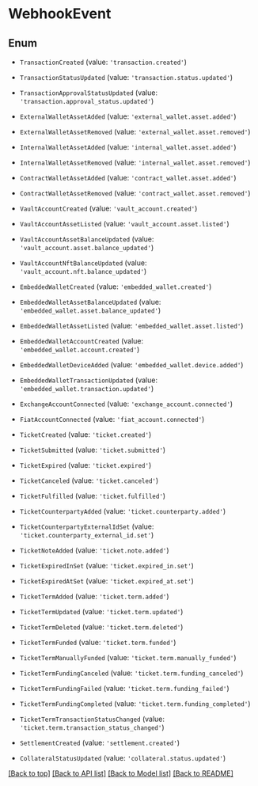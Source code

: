 # WebhookEvent

## Enum


* `TransactionCreated` (value: `'transaction.created'`)

* `TransactionStatusUpdated` (value: `'transaction.status.updated'`)

* `TransactionApprovalStatusUpdated` (value: `'transaction.approval_status.updated'`)

* `ExternalWalletAssetAdded` (value: `'external_wallet.asset.added'`)

* `ExternalWalletAssetRemoved` (value: `'external_wallet.asset.removed'`)

* `InternalWalletAssetAdded` (value: `'internal_wallet.asset.added'`)

* `InternalWalletAssetRemoved` (value: `'internal_wallet.asset.removed'`)

* `ContractWalletAssetAdded` (value: `'contract_wallet.asset.added'`)

* `ContractWalletAssetRemoved` (value: `'contract_wallet.asset.removed'`)

* `VaultAccountCreated` (value: `'vault_account.created'`)

* `VaultAccountAssetListed` (value: `'vault_account.asset.listed'`)

* `VaultAccountAssetBalanceUpdated` (value: `'vault_account.asset.balance_updated'`)

* `VaultAccountNftBalanceUpdated` (value: `'vault_account.nft.balance_updated'`)

* `EmbeddedWalletCreated` (value: `'embedded_wallet.created'`)

* `EmbeddedWalletAssetBalanceUpdated` (value: `'embedded_wallet.asset.balance_updated'`)

* `EmbeddedWalletAssetListed` (value: `'embedded_wallet.asset.listed'`)

* `EmbeddedWalletAccountCreated` (value: `'embedded_wallet.account.created'`)

* `EmbeddedWalletDeviceAdded` (value: `'embedded_wallet.device.added'`)

* `EmbeddedWalletTransactionUpdated` (value: `'embedded_wallet.transaction.updated'`)

* `ExchangeAccountConnected` (value: `'exchange_account.connected'`)

* `FiatAccountConnected` (value: `'fiat_account.connected'`)

* `TicketCreated` (value: `'ticket.created'`)

* `TicketSubmitted` (value: `'ticket.submitted'`)

* `TicketExpired` (value: `'ticket.expired'`)

* `TicketCanceled` (value: `'ticket.canceled'`)

* `TicketFulfilled` (value: `'ticket.fulfilled'`)

* `TicketCounterpartyAdded` (value: `'ticket.counterparty.added'`)

* `TicketCounterpartyExternalIdSet` (value: `'ticket.counterparty_external_id.set'`)

* `TicketNoteAdded` (value: `'ticket.note.added'`)

* `TicketExpiredInSet` (value: `'ticket.expired_in.set'`)

* `TicketExpiredAtSet` (value: `'ticket.expired_at.set'`)

* `TicketTermAdded` (value: `'ticket.term.added'`)

* `TicketTermUpdated` (value: `'ticket.term.updated'`)

* `TicketTermDeleted` (value: `'ticket.term.deleted'`)

* `TicketTermFunded` (value: `'ticket.term.funded'`)

* `TicketTermManuallyFunded` (value: `'ticket.term.manually_funded'`)

* `TicketTermFundingCanceled` (value: `'ticket.term.funding_canceled'`)

* `TicketTermFundingFailed` (value: `'ticket.term.funding_failed'`)

* `TicketTermFundingCompleted` (value: `'ticket.term.funding_completed'`)

* `TicketTermTransactionStatusChanged` (value: `'ticket.term.transaction_status_changed'`)

* `SettlementCreated` (value: `'settlement.created'`)

* `CollateralStatusUpdated` (value: `'collateral.status.updated'`)



[[Back to top]](#) [[Back to API list]](../../README.md#documentation-for-api-endpoints) [[Back to Model list]](../../README.md#documentation-for-models) [[Back to README]](../../README.md)
